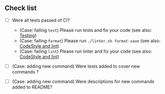 ## Check list

* [ ] Were all tests passed of CI?
  * (Case: failing `test`) Please run tests and fix your code (see also: [Testing](https://github.com/unkontributors/super_unko/blob/master/README.md#testing))
  * (Case: failing `format`) Please run `./linter.sh format-save` (see also: [CodeStyle and lint](https://github.com/unkontributors/super_unko/blob/master/README.md#codestyle-and-lint))
  * (Case: failing `lint`) Please run linter and fix your code (see also: [CodeStyle and lint](https://github.com/unkontributors/super_unko/blob/master/README.md#codestyle-and-lint))
* [ ] (Case: adding new command) Were tests added to cover new commands ?
* [ ] (Case: adding new command) Were descriptions for new commands added to README?

